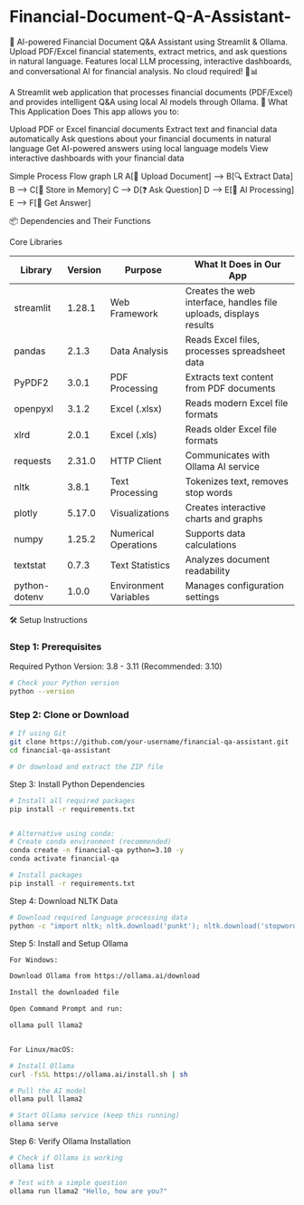 # Financial-Document-Q-A-Assistant-
🤖 AI-powered Financial Document Q&amp;A Assistant using Streamlit &amp; Ollama. Upload PDF/Excel financial statements, extract metrics, and ask questions in natural language. Features local LLM processing, interactive dashboards, and conversational AI for financial analysis. No cloud required! 💼📊

A Streamlit web application that processes financial documents (PDF/Excel) and provides intelligent Q&A using local AI models through Ollama.
🎯 What This Application Does
This app allows you to:

Upload PDF or Excel financial documents
Extract text and financial data automatically
Ask questions about your financial documents in natural language
Get AI-powered answers using local language models
View interactive dashboards with your financial data

Simple Process Flow
graph LR
    A[📄 Upload Document] --> B[🔍 Extract Data]
    B --> C[💾 Store in Memory]
    C --> D[❓ Ask Question]
    D --> E[🤖 AI Processing]
    E --> F[💬 Get Answer]

📦 Dependencies and Their Functions

Core Libraries

| Library        | Version  | Purpose            | What It Does in Our App |
|----------------|----------|--------------------|--------------------------|
| streamlit      | 1.28.1   | Web Framework      | Creates the web interface, handles file uploads, displays results |
| pandas         | 2.1.3    | Data Analysis      | Reads Excel files, processes spreadsheet data |
| PyPDF2         | 3.0.1    | PDF Processing     | Extracts text content from PDF documents |
| openpyxl       | 3.1.2    | Excel (.xlsx)      | Reads modern Excel file formats |
| xlrd           | 2.0.1    | Excel (.xls)       | Reads older Excel file formats |
| requests       | 2.31.0   | HTTP Client        | Communicates with Ollama AI service |
| nltk           | 3.8.1    | Text Processing    | Tokenizes text, removes stop words |
| plotly         | 5.17.0   | Visualizations     | Creates interactive charts and graphs |
| numpy          | 1.25.2   | Numerical Operations | Supports data calculations |
| textstat       | 0.7.3    | Text Statistics    | Analyzes document readability |
| python-dotenv  | 1.0.0    | Environment Variables | Manages configuration settings |

🛠️ Setup Instructions

### Step 1: Prerequisites
Required Python Version: 3.8 - 3.11 (Recommended: 3.10)
```bash
# Check your Python version
python --version
```
### Step 2: Clone or Download
```bash
# If using Git
git clone https://github.com/your-username/financial-qa-assistant.git
cd financial-qa-assistant

# Or download and extract the ZIP file
```
Step 3: Install Python Dependencies
```bash
# Install all required packages
pip install -r requirements.txt


# Alternative using conda:
# Create conda environment (recommended)
conda create -n financial-qa python=3.10 -y
conda activate financial-qa

# Install packages
pip install -r requirements.txt
```
Step 4: Download NLTK Data
```bash
# Download required language processing data
python -c "import nltk; nltk.download('punkt'); nltk.download('stopwords')"

```
Step 5: Install and Setup Ollama
```bash
For Windows:

Download Ollama from https://ollama.ai/download

Install the downloaded file

Open Command Prompt and run:

ollama pull llama2


For Linux/macOS:

# Install Ollama
curl -fsSL https://ollama.ai/install.sh | sh

# Pull the AI model
ollama pull llama2

# Start Ollama service (keep this running)
ollama serve
```

Step 6: Verify Ollama Installation
```bash
# Check if Ollama is working
ollama list

# Test with a simple question
ollama run llama2 "Hello, how are you?"
```
